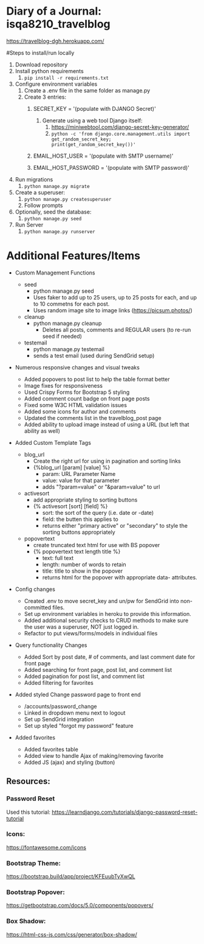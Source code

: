 # Diary of a Journal: isqa8210_travelblog
https://travelblog-dgh.herokuapp.com/

#Steps to install/run locally
1. Download repository
2. Install python requirements
   1. `pip install -r requirements.txt`
3. Configure environment variables 
   1. Create a .env file in the same folder as manage.py 
   2. Create 3 entries:
      1. SECRET_KEY = '(populate with DJANGO Secret)'
         1. Generate using a web tool Django itself:
            1. https://miniwebtool.com/django-secret-key-generator/
            2. `python -c 'from django.core.management.utils import get_random_secret_key; print(get_random_secret_key())'`

      2. EMAIL_HOST_USER = '(populate with SMTP username)'
      3. EMAIL_HOST_PASSWORD = '(populate with SMTP password)'
4. Run migrations
   1. `python manage.py migrate`
5. Create a superuser:
   1. `python manage.py createsuperuser`
   2. Follow prompts
6. Optionally, seed the database:
   1. `python manage.py seed`
7. Run Server
   1. `python manage.py runserver`

# Additional Features/Items
- Custom Management Functions
  - seed
    - python manage.py seed
    - Uses faker to add up to 25 users, up to 25 posts for each, and up to 10 commetns for each post.
    - Uses random image site to image links (https://picsum.photos/)
  - cleanup
     - python manage.py cleanup
          - Deletes all posts, comments and REGULAR users (to re-run seed if needed)
  - testemail
      - python manage.py testemail
      - sends a test email (used during SendGrid setup)


- Numerous responsive changes and visual tweaks
    - Added popovers to post list to help the table format better
    - Image fixes for responsiveness
    - Used Crispy Forms for Bootstrap 5 styling
    - Added comment count badge on front page posts
    - Fixed some W3C HTML validation issues
    - Added some icons for author and comments
    - Updated the comments list in the travelblog_post page
    - Added ability to upload image instead of using a URL (but left that ability as well)


- Added Custom Template Tags
    - blog_url
        - Create the right url for using in pagination and sorting links
        - {%blog_url [param] [value] %}
          - param: URL Parameter Name
          - value: value for that parameter
          - adds "?param=value" or "&param=value" to url
    - activesort
        - add appropriate styling to sorting buttons
        - {% activesort [sort] [field] %}
          - sort: the sort of the query (i.e. date or -date)
          - field: the butten this applies to
          - returns either "primary active" or "secondary" to style the sorting buttons appropriately
    - popovertext
        - create truncated text html for use with BS popover
        - {% popovertext text length title %}
          - text: full text
          - length: number of words to retain
          - title: title to show in the popover
          - returns html for the popover with appropriate data- attributes.
      

- Config changes
    - Created .env to move secret_key and un/pw for SendGrid into non-committed files.  
    - Set up environment variables in heroku to provide this information.
    - Added additional security checks to CRUD methods to make sure the user was a superuser, NOT just logged in.
    - Refactor to put views/forms/models in individual files
  

- Query functionality Changes
    - Added Sort by post date, # of comments, and last comment date for front page
    - Added searching for front page, post list, and comment list
    - Added pagination for post list, and comment list
    - Added filtering for favorites 
  

- Added styled Change password page to front end
    - /accounts/password_change
    - Linked in dropdown menu next to logout
    - Set up SendGrid integration
    - Set up styled "forgot my password" feature
  

- Added favorites
  - Added favorites table
  - Added view to handle Ajax of making/removing favorite
  - Added JS (ajax) and styling (button)


## Resources:
### Password Reset
Used this tutorial: https://learndjango.com/tutorials/django-password-reset-tutorial

### Icons:
https://fontawesome.com/icons

### Bootstrap Theme:
https://bootstrap.build/app/project/KFEuubTyXwQL

### Bootstrap Popover:
https://getbootstrap.com/docs/5.0/components/popovers/ 

### Box Shadow:
https://html-css-js.com/css/generator/box-shadow/

